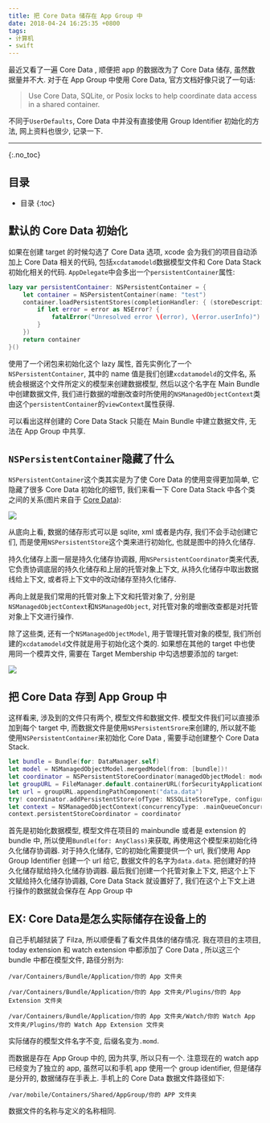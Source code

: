 ```yaml
---
title: 把 Core Data 储存在 App Group 中
date: 2018-04-24 16:25:35 +0800
tags: 
- 计算机
- swift
---
```


最近又看了一遍 Core Data , 顺便把 app 的数据改为了 Core Data 储存, 虽然数据量并不大. 对于在 App Group 中使用 Core Data, 官方文档好像只说了一句话:

> Use Core Data, SQLite, or Posix locks to help coordinate data access in a shared container.

不同于`UserDefaults`, Core Data 中并没有直接使用 Group Identifier 初始化的方法, 网上资料也很少, 记录一下.

<!-- more -->

---

{:.no_toc}
## 目录

* 目录
{:toc}

## 默认的 Core Data 初始化

如果在创建 target 的时候勾选了 Core Data 选项, xcode 会为我们的项目自动添加上 Core Data 相关的代码, 包括`xcdatamodeld`数据模型文件和 Core Data Stack 初始化相关的代码. `AppDelegate`中会多出一个`persistentContainer`属性:

~~~ swift
lazy var persistentContainer: NSPersistentContainer = {
    let container = NSPersistentContainer(name: "test")
    container.loadPersistentStores(completionHandler: { (storeDescription, error) in
        if let error = error as NSError? {
            fatalError("Unresolved error \(error), \(error.userInfo)")
        }
    })
    return container
}()
~~~

使用了一个闭包来初始化这个 lazy 属性, 首先实例化了一个`NSPersistentContainer`, 其中的 name 值是我们创建`xcdatamodeld`的文件名, 系统会根据这个文件所定义的模型来创建数据模型, 然后以这个名字在 Main Bundle 中创建数据文件, 我们进行数据的增删改查时所使用的`NSManagedObjectContext`类由这个`persistentContainer`的`viewContext`属性获得.

可以看出这样创建的 Core Data Stack 只能在 Main Bundle 中建立数据文件, 无法在 App Group 中共享.

## `NSPersistentContainer`隐藏了什么

`NSPersistentContainer`这个类其实是为了使 Core Data 的使用变得更加简单, 它隐藏了很多 Core Data 初始化的细节, 我们来看一下 Core Data Stack 中各个类之间的关系(图片来自于 [Core Data][core data]):

![](/source/2018-04-24-把Core-Data储存在App_Group中_core_data_stack)

从底向上看, 数据的储存形式可以是 sqlite, xml 或者是内存, 我们不会手动创建它们, 而是使用`NSPersistentStore`这个类来进行初始化, 也就是图中的持久化储存.

持久化储存上面一层是持久化储存协调器, 用`NSPersistentCoordinator`类来代表, 它负责协调底层的持久化储存和上层的托管对象上下文, 从持久化储存中取出数据线给上下文, 或者将上下文中的改动储存至持久化储存.

再向上就是我们常用的托管对象上下文和托管对象了, 分别是`NSManagedObjectContext`和`NSManagedObject`, 对托管对象的增删改查都是对托管对象上下文进行操作.

除了这些类, 还有一个`NSManagedObjectModel`, 用于管理托管对象的模型, 我们所创建的`xcdatamodeld`文件就是用于初始化这个类的. 如果想在其他的 target 中也使用同一个模弄文件, 需要在 Target Membership 中勾选想要添加的 target:

![](/source/2018-04-24-把Core-Data储存在App_Group中_target_membership)

## 把 Core Data 存到 App Group 中

这样看来, 涉及到的文件只有两个, 模型文件和数据文件. 模型文件我们可以直接添加到每个 target 中, 而数据文件是使用`NSPersistentSrore`来创建的, 所以就不能使用`NSPersistentContainer`来初始化 Core Data , 需要手动创建整个 Core Data Stack.

~~~ swift
let bundle = Bundle(for: DataManager.self)
let model = NSManagedObjectModel.mergedModel(from: [bundle])!
let coordinator = NSPersistentStoreCoordinator(managedObjectModel: model)
let groupURL = FileManager.default.containerURL(forSecurityApplicationGroupIdentifier: "group.test.shino.space")!
let url = groupURL.appendingPathComponent("data.data")
try! coordinator.addPersistentStore(ofType: NSSQLiteStoreType, configurationName: nil, at: url, options: nil)
let context = NSManagedObjectContext(concurrencyType: .mainQueueConcurrencyType)
context.persistentStoreCoordinator = coordinator
~~~

首先是初始化数据模型, 模型文件在项目的 mainbundle 或者是 extension 的 bundle 中, 所以使用`Bundle(for: AnyClass)`来获取, 再使用这个模型来初始化待久化储存协调器. 对于持久化储存, 它的初始化需要提供一个 url, 我们使用 App Group Identifier 创建一个 url 给它, 数据文件的名字为`data.data`. 把创建好的持久化储存赋给持久化储存协调器. 最后我们创建一个托管对象上下文, 把这个上下文赋给持久化储存协调器, Core Data Stack 就设置好了, 我们在这个上下文上进行操作的数据就会保存在 App Group 中

## EX: Core Data是怎么实际储存在设备上的

自己手机越狱装了 Filza, 所以顺便看了看文件具体的储存情况. 我在项目的主项目, today extension 和 watch extension 中都添加了 Core Data , 所以这三个 bundle 中都在模型文件, 路径分别为:

~~~ text
/var/Containers/Bundle/Application/你的 App 文件夹

/var/Containers/Bundle/Application/你的 App 文件夹/Plugins/你的 App Extension 文件夹

/var/Containers/Bundle/Application/你的 App 文件夹/Watch/你的 Watch App 文件夹/Plugins/你的 Watch App Extension 文件夹
~~~

实际储存的模型文件名字不变, 后缀名变为`.momd`.

而数据是存在 App Group 中的, 因为共享, 所以只有一个. 注意现在的 watch app 已经变为了独立的 app, 虽然可以和手机 app 使用一个 group identifier, 但是储存是分开的, 数据储存在手表上. 手机上的 Core Data 数据文件路径如下:

~~~ text
/var/mobile/Containers/Shared/AppGroup/你的 APP 文件夹
~~~

数据文件的名称与定义的名称相同.

[core data]:https://objccn.io/products/core-data/